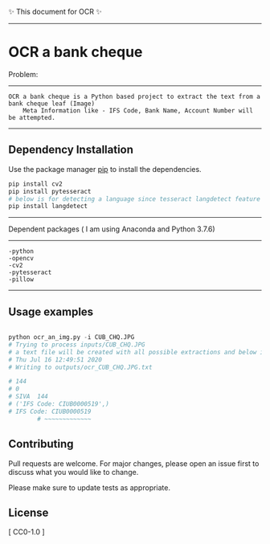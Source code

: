 :sparkles: This document for OCR :sparkles:

*****************************************************
# OCR a bank cheque
Problem:
*****************************************************
	OCR a bank cheque is a Python based project to extract the text from a bank cheque leaf (Image)
		Meta Information like - IFS Code, Bank Name, Account Number will be attempted.
*****************************************************

## Dependency Installation

Use the package manager [pip](https://pip.pypa.io/en/stable/) to install the dependencies.

```bash
pip install cv2
pip install pytesseract
# below is for detecting a language since tesseract langdetect feature is not so well
pip install langdetect

```

*****************************************************
Dependent packages  ( I am using Anaconda and Python 3.7.6)
*****************************************************
	-python
	-opencv
	-cv2
	-pytesseract
	-pillow
*****************************************************		

## Usage examples

```python

python ocr_an_img.py -i CUB_CHQ.JPG 
# Trying to process inputs/CUB_CHQ.JPG
# a text file will be created with all possible extractions and below information will be written into terminal output
# Thu Jul 16 12:49:51 2020
# Writing to outputs/ocr_CUB_CHQ.JPG.txt

# 144
# 0
# SIVA  144
# ('IFS Code: CIUB0000519',)
# IFS Code: CIUB0000519
        # ~~~~~~~~~~~~~

```

## Contributing
Pull requests are welcome. For major changes, please open an issue first to discuss what you would like to change.

Please make sure to update tests as appropriate.

## License
[ CC0-1.0 ]